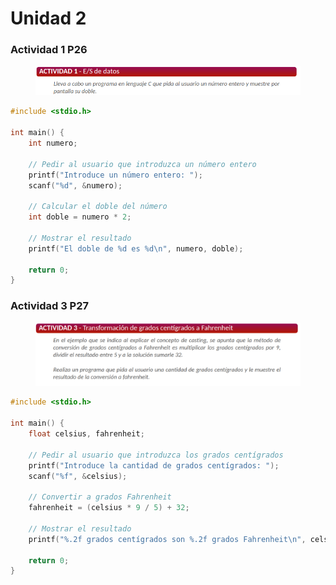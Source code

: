 # Unidad 2

### Actividad 1 P26

<figure><img src="../../.gitbook/assets/image (1).png" alt=""><figcaption></figcaption></figure>

```c
#include <stdio.h>

int main() {
    int numero;
    
    // Pedir al usuario que introduzca un número entero
    printf("Introduce un número entero: ");
    scanf("%d", &numero);
    
    // Calcular el doble del número
    int doble = numero * 2;
    
    // Mostrar el resultado
    printf("El doble de %d es %d\n", numero, doble);
    
    return 0;
}

```

### Actividad 3 P27

<figure><img src="../../.gitbook/assets/image (2).png" alt=""><figcaption></figcaption></figure>

```c
#include <stdio.h>

int main() {
    float celsius, fahrenheit;
    
    // Pedir al usuario que introduzca los grados centígrados
    printf("Introduce la cantidad de grados centígrados: ");
    scanf("%f", &celsius);
    
    // Convertir a grados Fahrenheit
    fahrenheit = (celsius * 9 / 5) + 32;
    
    // Mostrar el resultado
    printf("%.2f grados centígrados son %.2f grados Fahrenheit\n", celsius, fahrenheit);
    
    return 0;
}

```
